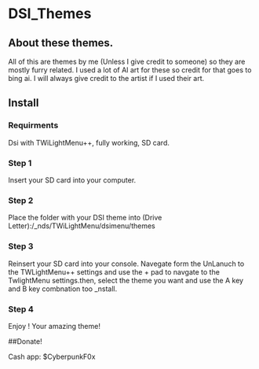 # DSI_Themes


## About these themes.
All of this are themes by me (Unless I give credit to someone) so they are mostly furry related. I used a lot of AI art for these so credit for that goes to bing ai. I will always give credit to the artist if I used their art.

## Install
### Requirments
Dsi with TWiLightMenu++, fully working, SD card.

### Step 1 
Insert your SD card into your computer.

### Step 2
Place the folder with your DSI theme into (Drive Letter):/_nds/TWiLightMenu/dsimenu/themes


### Step 3 
Reinsert your SD card into your console.
Navegate form the UnLanuch to the TWLightMenu++ settings and use the + pad to navgate to the TwlightMenu settings.then, select the theme you want and use the A key and B key combnation too _nstall.

### Step 4 
Enjoy ! Your amazing theme!

##Donate!

Cash app:
$CyberpunkF0x



